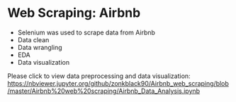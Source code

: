 # Web Scraping: Airbnb

- Selenium was used to scrape data from Airbnb
- Data clean
- Data wrangling
- EDA
- Data visualization

Please click to view data preprocessing and data visualization:   https://nbviewer.jupyter.org/github/zonkblack90/Airbnb_web_scraping/blob/master/Airbnb%20web%20scraping/Airbnb_Data_Analysis.ipynb
